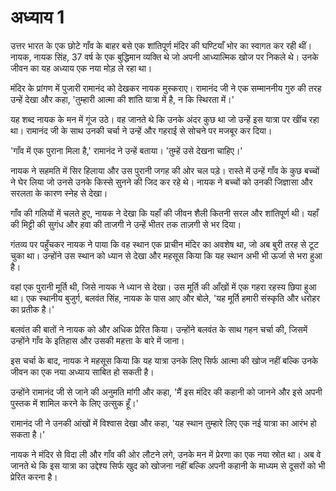 # अध्याय 1

उत्तर भारत के एक छोटे गाँव के बाहर बसे एक शांतिपूर्ण मंदिर की घण्टियाँ भोर का स्वागत कर रही थीं। नायक, नायक सिंह, 37 वर्ष के एक बुद्धिमान व्यक्ति थे जो अपनी आध्यात्मिक खोज पर निकले थे। उनके जीवन का यह अध्याय एक नया मोड़ ले रहा था। 

मंदिर के प्रांगण में पुजारी रामानंद को देखकर नायक मुस्कराए। रामानंद जी ने एक सम्माननीय गुरु की तरह उन्हें देखा और कहा, 'तुम्हारी आत्मा की शांति यात्रा में है, न कि स्थिरता में।'

यह शब्द नायक के मन में गूंज उठे। वह जानते थे कि उनके अंदर कुछ था जो उन्हें इस यात्रा पर खींच रहा था। रामानंद जी के साथ उनकी चर्चा ने उन्हें और गहराई से सोचने पर मजबूर कर दिया।

'गाँव में एक पुराना मिला है,' रामानंद ने उन्हें बताया। 'तुम्हें उसे देखना चाहिए।' 

नायक ने सहमति में सिर हिलाया और उस पुरानी जगह की ओर चल पड़े। रास्ते में उन्हें गाँव के कुछ बच्चों ने घेर लिया जो उनसे उनके किस्से सुनने की जिद कर रहे थे। नायक ने बच्चों को उनकी जिज्ञासा और सरलता के कारण स्नेह से देखा।

गाँव की गलियों में चलते हुए, नायक ने देखा कि यहाँ की जीवन शैली कितनी सरल और शांतिपूर्ण थी। यहाँ की मिट्टी की सुगंध और हवा की ताजगी ने उन्हें भीतर तक ताज़गी से भर दिया।

गंतव्य पर पहुँचकर नायक ने पाया कि वह स्थान एक प्राचीन मंदिर का अवशेष था, जो अब बुरी तरह से टूट चुका था। उन्होंने उस स्थान को ध्यान से देखा और महसूस किया कि यह स्थान अभी भी ऊर्जा से भरा हुआ है।

वहां एक पुरानी मूर्ति थी, जिसे नायक ने ध्यान से देखा। उस मूर्ति की आँखों में एक गहरा रहस्य छिपा हुआ था। एक स्थानीय बुजुर्ग, बलवंत सिंह, नायक के पास आए और बोले, 'यह मूर्ति हमारी संस्कृति और धरोहर का प्रतीक है।'

बलवंत की बातों ने नायक को और अधिक प्रेरित किया। उन्होंने बलवंत के साथ गहन चर्चा की, जिसमें उन्होंने गाँव के इतिहास और उसकी महत्ता के बारे में जाना।

इस चर्चा के बाद, नायक ने महसूस किया कि यह यात्रा उनके लिए सिर्फ आत्मा की खोज नहीं बल्कि उनके जीवन का एक नया अध्याय साबित हो सकती है।

उन्होंने रामानंद जी से जाने की अनुमति मांगी और कहा, 'मैं इस मंदिर की कहानी को जानने और इसे अपनी पुस्तक में शामिल करने के लिए उत्सुक हूँ।'

रामानंद जी ने उनकी आंखों में विश्वास देखा और कहा, 'यह स्थान तुम्हारे लिए एक नई यात्रा का आरंभ हो सकता है।'

नायक ने मंदिर से विदा ली और गाँव की ओर लौटने लगे, उनके मन में प्रेरणा का एक नया स्रोत था। अब वे जानते थे कि इस यात्रा का उद्देश्य सिर्फ खुद को खोजना नहीं बल्कि अपनी कहानी के माध्यम से दूसरों को भी प्रेरित करना है।